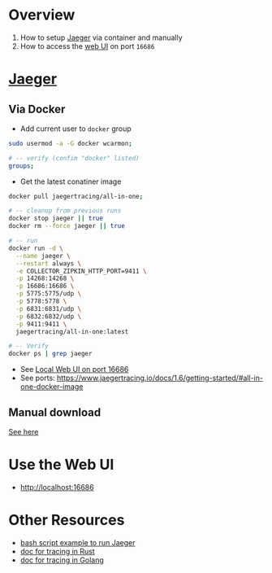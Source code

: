 # Overview
1. How to setup [Jaeger](https://www.jaegertracing.io/docs/1.8/getting-started/#all-in-one) via container and manually
1. How to access the [web UI](http://localhost:16686) on port `16686` 


# [Jaeger](https://www.jaegertracing.io/docs/1.8/getting-started/#all-in-one)

## Via Docker

- Add current user to `docker` group
```bash
sudo usermod -a -G docker wcarmon;

# -- verify (confim "docker" listed)
groups;   
```

- Get the latest conatiner image
```bash
docker pull jaegertracing/all-in-one;
```

```bash
# -- cleanup from previous runs
docker stop jaeger || true
docker rm --force jaeger || true

# -- run
docker run -d \
  --name jaeger \
  --restart always \
  -e COLLECTOR_ZIPKIN_HTTP_PORT=9411 \
  -p 14268:14268 \
  -p 16686:16686 \
  -p 5775:5775/udp \
  -p 5778:5778 \
  -p 6831:6831/udp \
  -p 6832:6832/udp \
  -p 9411:9411 \
  jaegertracing/all-in-one:latest

# -- Verify
docker ps | grep jaeger
```
- See [Local Web UI on port 16686](http://localhost:16686)
- See ports: https://www.jaegertracing.io/docs/1.6/getting-started/#all-in-one-docker-image


## Manual download
[See here](https://www.jaegertracing.io/download/)


# Use the Web UI
- [http://localhost:16686](http://localhost:16686)


# Other Resources
- [bash script example to run Jaeger](../bash/examples/go/run.jaeger.sh)
- [doc for tracing in Rust](../rust/tracing.md)
- [doc for tracing in Golang](../golang/tracing.md)
